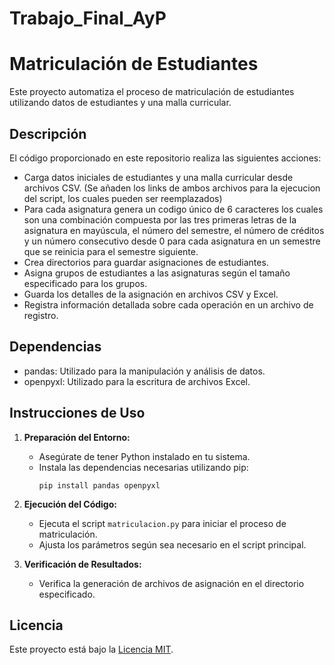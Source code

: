 # Trabajo_Final_AyP
# Matriculación de Estudiantes

Este proyecto automatiza el proceso de matriculación de estudiantes utilizando datos de estudiantes y una malla curricular.

## Descripción

El código proporcionado en este repositorio realiza las siguientes acciones:

- Carga datos iniciales de estudiantes y una malla curricular desde archivos CSV. (Se añaden los links de ambos archivos para la ejecucion del script, los cuales pueden ser reemplazados)
- Para cada asignatura genera un codigo único de 6 caracteres los cuales son una combinación compuesta por las tres primeras letras de la asignatura en mayúscula, el número del semestre, el número de créditos y un número consecutivo desde 0 para cada asignatura en un semestre que se reinicia para el semestre siguiente.
- Crea directorios para guardar asignaciones de estudiantes.
- Asigna grupos de estudiantes a las asignaturas según el tamaño especificado para los grupos.
- Guarda los detalles de la asignación en archivos CSV y Excel.
- Registra información detallada sobre cada operación en un archivo de registro.

## Dependencias

- pandas: Utilizado para la manipulación y análisis de datos.
- openpyxl: Utilizado para la escritura de archivos Excel.

## Instrucciones de Uso

1. **Preparación del Entorno:**
   - Asegúrate de tener Python instalado en tu sistema.
   - Instala las dependencias necesarias utilizando pip:
     ```
     pip install pandas openpyxl
     ```

2. **Ejecución del Código:**
   - Ejecuta el script `matriculacion.py` para iniciar el proceso de matriculación.
   - Ajusta los parámetros según sea necesario en el script principal.

3. **Verificación de Resultados:**
   - Verifica la generación de archivos de asignación en el directorio especificado.

## Licencia

Este proyecto está bajo la [Licencia MIT](LICENSE).


